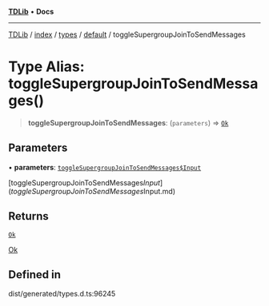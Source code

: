 [**TDLib**](../../../../../../README.md) • **Docs**

***

[TDLib](../../../../../../modules.md) / [index](../../../../../README.md) / [types](../../../README.md) / [default](../README.md) / toggleSupergroupJoinToSendMessages

# Type Alias: toggleSupergroupJoinToSendMessages()

> **toggleSupergroupJoinToSendMessages**: (`parameters`) => [`Ok`](Ok.md)

## Parameters

• **parameters**: [`toggleSupergroupJoinToSendMessages$Input`](toggleSupergroupJoinToSendMessages$Input.md)

[toggleSupergroupJoinToSendMessages$Input](toggleSupergroupJoinToSendMessages$Input.md)

## Returns

[`Ok`](Ok.md)

[Ok](Ok.md)

## Defined in

dist/generated/types.d.ts:96245
